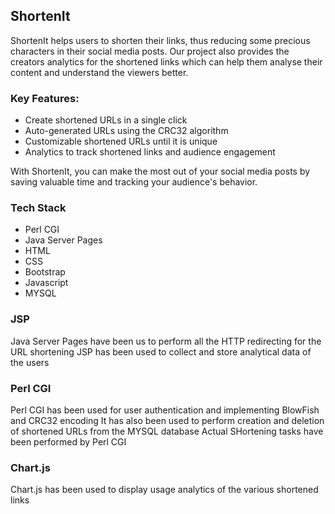## ShortenIt

ShortenIt helps users to shorten their links, thus reducing some precious characters in their social media posts. Our project also provides the creators analytics for the shortened links which can help them analyse their content and understand the viewers better. 

### Key Features:

- Create shortened URLs in a single click
- Auto-generated URLs using the CRC32 algorithm
- Customizable shortened URLs until it is unique
- Analytics to track shortened links and audience engagement

With ShortenIt, you can make the most out of your social media posts by saving valuable time and tracking your audience's behavior.

### Tech Stack
- Perl CGI
- Java Server Pages
- HTML
- CSS
- Bootstrap
- Javascript
- MYSQL

### JSP
Java Server Pages have been us to perform all the HTTP redirecting for the URL shortening
JSP has been used to collect and store analytical data of the users

### Perl CGI
Perl CGI has been used for user authentication and implementing BlowFish and CRC32 encoding
It has also been used to perform creation and deletion of shortened URLs from the MYSQL database
Actual SHortening tasks have been performed by Perl CGI

### Chart.js
Chart.js has been used to display usage analytics of the various shortened links
